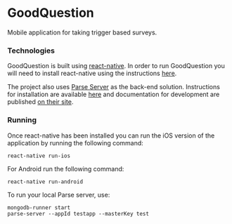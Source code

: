 # GoodQuestion
Mobile application for taking trigger based surveys.

### Technologies
GoodQuestion is built using [react-native](https://facebook.github.io/react-native/).
In order to run GoodQuestion you will need to install react-native using the instructions
[here](https://facebook.github.io/react-native/docs/getting-started.html#content).

The project also uses [Parse Server](https://github.com/ParsePlatform/parse-server) as the back-end solution. Instructions for installation are available [here](https://github.com/ParsePlatform/parse-server#getting-started) and documentation for development are published [on their site](https://parse.com/docs/js/guide).

### Running
Once react-native has been installed you can run the iOS version of the application by running the following command:
```
react-native run-ios
```
For Android run the following command:
```
react-native run-android
```

To run your local Parse server, use:
```
mongodb-runner start
parse-server --appId testapp --masterKey test
```
